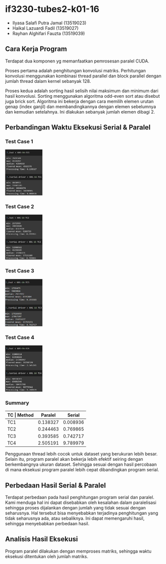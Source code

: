 # if3230-tubes2-k01-16
* Ilyasa Salafi Putra Jamal (13519023)
* Haikal Lazuardi Fadil (13519027)
* Rayhan Alghifari Fauzta (13519039)

## Cara Kerja Program
Terdapat dua komponen yg memanfaatkan pemrosesan paralel CUDA.

Proses pertama adalah penghitungan konvolusi matriks. Perhitungan konvolusi menggunakan kombinasi thread parallel dan block parallel dengan jumlah thread dalam kernel sebanyak 128.

Proses kedua adalah sorting hasil selisih nilai maksimum dan minimum dari hasil konvolusi. Sorting menggunakan algoritma odd-even sort atau disebut juga brick sort. Algoritma ini bekerja dengan cara memilih elemen urutan genap (index ganjil) dan membandingkannya dengan elemen sebelumnya dan kemudian setelahnya. Ini dlakukan sebanyak jumlah elemen dibagi 2.

## Perbandingan Waktu Eksekusi Serial & Paralel
### Test Case 1
<img src="/screenshots/TC1.png" style="max-width: 120px">

### Test Case 2
<img src="/screenshots/TC2.png" style="max-width: 120px">

### Test Case 3
<img src="/screenshots/TC3.png" style="max-width: 120px">

### Test Case 4
<img src="/screenshots/TC4.png" style="max-width: 120px">

### Summary
| TC \| Method | Paralel  | Serial   |
|--------------|----------|----------|
| TC1          | 0.138327 | 0.008936 |
| TC2          | 0.244463 | 0.769865 |
| TC3          | 0.393585 | 0.742717 |
| TC4          | 2.505191 | 9.789979 |

Penggunaan thread lebih cocok untuk dataset yang berukuran lebih besar. Selain itu, program paralel akan bekerja lebih efektif seiring dengan berkembangnya ukuran dataset. Sehingga sesuai dengan hasil percobaan di mana eksekusi program paralel lebih cepat dibandingkan program serial.

## Perbedaan Hasil Serial & Paralel
Terdapat perbedaan pada hasil penghitungan program serial dan paralel. Kami menduga hal ini dapat disebabkan oleh kesalahan dalam paralelisasi sehingga proses dijalankan dengan jumlah yang tidak sesuai dengan seharusnya. Hal tersebut bisa menyebabkan terjadinya penghitungan yang tidak seharusnya ada, atau sebaliknya. Ini dapat memengaruhi hasil, sehingga menyebabkan perbedaan hasil.

## Analisis Hasil Eksekusi
Program paralel dilakukan dengan memproses matriks, sehingga waktu eksekusi ditentukan oleh jumlah matriks.